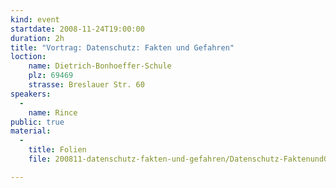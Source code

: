 ```yaml
---
kind: event
startdate: 2008-11-24T19:00:00
duration: 2h
title: "Vortrag: Datenschutz: Fakten und Gefahren"
loction:
    name: Dietrich-Bonhoeffer-Schule
    plz: 69469
    strasse: Breslauer Str. 60
speakers:
  -
    name: Rince
public: true
material:
  -
    title: Folien
    file: 200811-datenschutz-fakten-und-gefahren/Datenschutz-FaktenundGefahren.pdf

---
```


